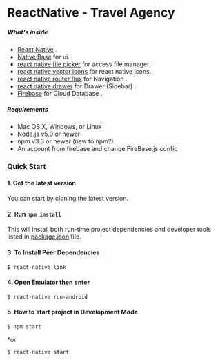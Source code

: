 # ReactNative - Travel Agency


##### What's inside
* [React Native](https://github.com/facebook/react-native) .
* [Native Base](https://github.com/GeekyAnts/NativeBase) for ui.
* [react native file picker](https://github.com/Lichwa/react-native-file-picker) for access file manager.
* [react native vector icons](https://github.com/oblador/react-native-vector-icons) for react native icons.
* [react native router flux](https://github.com/aksonov/react-native-router-flux) for Navigation .
* [react native drawer](https://github.com/root-two/react-native-drawer) for Drawer (Sidebar) .
* [Firebase](https://github.com/firebase/) for Cloud Database .

#####  Requirements

* Mac OS X, Windows, or Linux
* Node.js v5.0 or newer
* npm v3.3 or newer (new to npm?)
* An account from firebase and change FireBase.js config


### Quick Start


#### 1. Get the latest version
You can start by cloning the latest version.

#### 2. Run `npm install`
This will install both run-time project dependencies and developer tools listed
in [package.json](./package.json) file.

#### 3. To Install Peer Dependencies

```shell
$ react-native link
```

#### 4. Open Emulator then enter

```shell
$ react-native run-android
```

#### 5. How to start project in Development Mode

```shell
$ npm start
```

*or

```shell
$ react-native start
```


